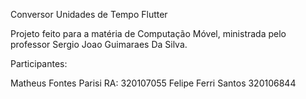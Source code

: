 Conversor Unidades de Tempo Flutter

Projeto feito para a matéria de Computação Móvel, ministrada pelo professor Sergio Joao Guimaraes Da Silva.

Participantes:

Matheus Fontes Parisi
RA: 320107055
Felipe Ferri Santos
320106844
